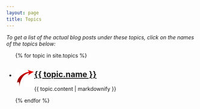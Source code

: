 ```yaml
---
layout: page
title: Topics
---
```


*To get a list of the actual blog posts under these topics, click on the names of the topics below:*

<ul>
  {% for topic in site.topics %}
    <li>
      <h2><a href="{{ topic.url }}">{{ topic.name }}</a> <img class="redarrow" src="/assets/images/arrow-png-red-35.png"></h2>
      <p>{{ topic.content | markdownify }}</p>
    </li>
  {% endfor %}
</ul>

<style type="text/css">
.redarrow {
  width:50px;
  display: block;
  margin-left: auto;
  margin-right: auto;
  float: left;
}
li{
  decoration:none;
}
</style>